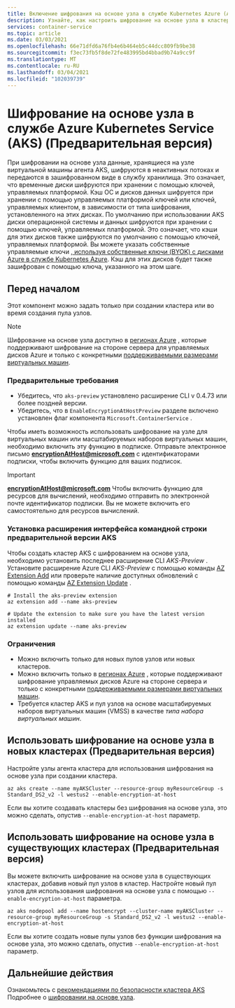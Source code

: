 ```yaml
---
title: Включение шифрования на основе узла в службе Kubernetes Azure (AKS)
description: Узнайте, как настроить шифрование на основе узла в кластере Azure Kubernetes Service (AKS).
services: container-service
ms.topic: article
ms.date: 03/03/2021
ms.openlocfilehash: 66e71dfd6a76fb4e6b464eb5c44dcc809fb9be38
ms.sourcegitcommit: f3ec73fb5f8de72fe483995bd4bbad9b74a9cc9f
ms.translationtype: MT
ms.contentlocale: ru-RU
ms.lasthandoff: 03/04/2021
ms.locfileid: "102039739"
---
```

# <a name="host-based-encryption-on-azure-kubernetes-service-aks-preview"></a>Шифрование на основе узла в службе Azure Kubernetes Service (AKS) (Предварительная версия)

При шифровании на основе узла данные, хранящиеся на узле виртуальной машины агента AKS, шифруются в неактивных потоках и передаются в зашифрованном виде в службу хранилища. Это означает, что временные диски шифруются при хранении с помощью ключей, управляемых платформой. Кэш ОС и дисков данных шифруется при хранении с помощью управляемых платформой ключей или ключей, управляемых клиентом, в зависимости от типа шифрования, установленного на этих дисках. По умолчанию при использовании AKS диски операционной системы и данных шифруются при хранении с помощью ключей, управляемых платформой. Это означает, что кэши для этих дисков также шифруются по умолчанию с помощью ключей, управляемых платформой.  Вы можете указать собственные управляемые ключи [, используя собственные ключи (BYOK) с дисками Azure в службе Kubernetes Azure](azure-disk-customer-managed-keys.md). Кэш для этих дисков будет также зашифрован с помощью ключа, указанного на этом шаге.


## <a name="before-you-begin"></a>Перед началом

Этот компонент можно задать только при создании кластера или во время создания пула узлов.

> [!NOTE]
> Шифрование на основе узла доступно в [регионах Azure][supported-regions] , которые поддерживают шифрование на стороне сервера для управляемых дисков Azure и только с конкретными [поддерживаемыми размерами виртуальных машин][supported-sizes].

### <a name="prerequisites"></a>Предварительные требования

- Убедитесь, что `aks-preview` установлено расширение CLI v 0.4.73 или более поздней версии.
- Убедитесь, что в `EnableEncryptionAtHostPreview` разделе включено установлен флаг компонента `Microsoft.ContainerService` .

Чтобы иметь возможность использовать шифрование на узле для виртуальных машин или масштабируемых наборов виртуальных машин, необходимо включить эту функцию в подписке. Отправьте электронное письмо **encryptionAtHost@microsoft.com** с идентификаторами подписки, чтобы включить функцию для ваших подписок. 

> [!IMPORTANT]
> **encryptionAtHost@microsoft.com** Чтобы включить функцию для ресурсов для вычислений, необходимо отправить по электронной почте идентификатор подписки. Вы не можете включить его самостоятельно для ресурсов вычислений.


### <a name="install-aks-preview-cli-extension"></a>Установка расширения интерфейса командной строки предварительной версии AKS

Чтобы создать кластер AKS с шифрованием на основе узла, необходимо установить последнее расширение CLI *AKS-Preview* . Установите расширение Azure CLI *AKS-Preview* с помощью команды [AZ Extension Add][az-extension-add] или проверьте наличие доступных обновлений с помощью команды [AZ Extension Update][az-extension-update] .

```azurecli-interactive
# Install the aks-preview extension
az extension add --name aks-preview

# Update the extension to make sure you have the latest version installed
az extension update --name aks-preview
```

### <a name="limitations"></a>Ограничения

- Можно включить только для новых пулов узлов или новых кластеров.
- Можно включить только в [регионах Azure][supported-regions] , которые поддерживают шифрование управляемых дисков Azure на стороне сервера и только с конкретными [поддерживаемыми размерами виртуальных машин][supported-sizes].
- Требуется кластер AKS и пул узлов на основе масштабируемых наборов виртуальных машин (VMSS) в качестве *типа набора виртуальных машин*.

## <a name="use-host-based-encryption-on-new-clusters-preview"></a>Использовать шифрование на основе узла в новых кластерах (Предварительная версия)

Настройте узлы агента кластера для использования шифрования на основе узла при создании кластера. 

```azurecli-interactive
az aks create --name myAKSCluster --resource-group myResourceGroup -s Standard_DS2_v2 -l westus2 --enable-encryption-at-host
```

Если вы хотите создавать кластеры без шифрования на основе узла, это можно сделать, опустив `--enable-encryption-at-host` параметр.

## <a name="use-host-based-encryption-on-existing-clusters-preview"></a>Использовать шифрование на основе узла в существующих кластерах (Предварительная версия)

Вы можете включить шифрование на основе узла в существующих кластерах, добавив новый пул узлов в кластер. Настройте новый пул узлов для использования шифрования на основе узла с помощью `--enable-encryption-at-host` параметра.

```azurecli
az aks nodepool add --name hostencrypt --cluster-name myAKSCluster --resource-group myResourceGroup -s Standard_DS2_v2 -l westus2 --enable-encryption-at-host
```

Если вы хотите создать новые пулы узлов без функции шифрования на основе узла, это можно сделать, опустив `--enable-encryption-at-host` параметр.

## <a name="next-steps"></a>Дальнейшие действия

Ознакомьтесь с [рекомендациями по безопасности кластера AKS][best-practices-security] Подробнее о [шифровании на основе узла](../virtual-machines/disk-encryption.md#encryption-at-host---end-to-end-encryption-for-your-vm-data).


<!-- LINKS - external -->

<!-- LINKS - internal -->
[az-extension-add]: /cli/azure/extension#az-extension-add
[az-extension-update]: /cli/azure/extension#az-extension-update
[best-practices-security]: ./operator-best-practices-cluster-security.md
[supported-regions]: ../virtual-machines/disk-encryption.md#supported-regions
[supported-sizes]: ../virtual-machines/disk-encryption.md#supported-vm-sizes
[azure-cli-install]: /cli/azure/install-azure-cli
[az-feature-register]: /cli/azure/feature#az-feature-register
[az-feature-list]: /cli/azure/feature#az-feature-list
[az-provider-register]: /cli/azure/provider#az-provider-register
